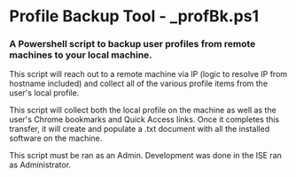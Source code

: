 <h1>Profile Backup Tool - _profBk.ps1</h1>

<h3>A Powershell script to backup user profiles from remote machines to your local machine.</h3>

This script will reach out to a remote machine via IP (logic to resolve IP from hostname included) and collect all of the various profile
items from the user's local profile.

This script will collect both the local profile on the machine as well as the user's Chrome bookmarks and Quick Access links.
Once it completes this transfer, it will create and populate a .txt document with all the installed software on the machine.

This script must be ran as an Admin. Development was done in the ISE ran as Administrator.
